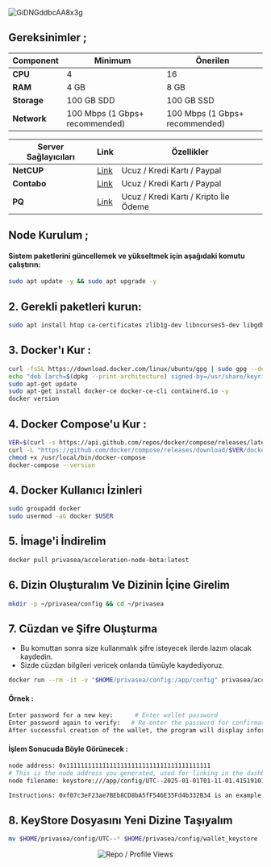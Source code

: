 ![GiDNGddbcAA8x3g](https://github.com/user-attachments/assets/7e18f4a5-002e-4c85-a2f5-066bce59b26f)

## Gereksinimler ; 


| Component        | Minimum              | Önerilen                         |
|------------------|----------------------------|---------------------------------------|
| **CPU**          | 4 | 16 |
| **RAM**          | 4 GB                     | 8 GB                                 |
| **Storage**      | 100 GB SDD                   | 100 GB SSD       |
| **Network**      | 100 Mbps (1 Gbps+ recommended) | 100 Mbps (1 Gbps+ recommended)        |

| Server Sağlayıcıları        | Link              | Özellikler |
|------------------|----------------------------|----------------------------|
| **NetCUP**          | [Link](https://www.netcup.com/en/?ref=261820) | Ucuz / Kredi Kartı / Paypal |
| **Contabo**          | [Link](https://www.dpbolvw.net/click-101330552-12454592)                     | Ucuz / Kredi Kartı / Paypal  |
| **PQ**      | [Link](https://pq.hosting/?from=627713)                  | Ucuz / Kredi Kartı / Kripto İle Ödeme |


## Node Kurulum ; 

#### Sistem paketlerini güncellemek ve yükseltmek için aşağıdaki komutu çalıştırın:

```bash
sudo apt update -y && sudo apt upgrade -y
```
## 2. Gerekli paketleri kurun:

```bash
sudo apt install htop ca-certificates zlib1g-dev libncurses5-dev libgdbm-dev libnss3-dev tmux iptables curl nvme-cli git wget make jq libleveldb-dev build-essential pkg-config ncdu tar clang bsdmainutils lsb-release libssl-dev libreadline-dev libffi-dev jq gcc screen unzip lz4 -y
```
## 3. Docker'ı Kur : 

```bash
curl -fsSL https://download.docker.com/linux/ubuntu/gpg | sudo gpg --dearmor -o /usr/share/keyrings/docker-archive-keyring.gpg
echo "deb [arch=$(dpkg --print-architecture) signed-by=/usr/share/keyrings/docker-archive-keyring.gpg] https://download.docker.com/linux/ubuntu $(lsb_release -cs) stable" | sudo tee /etc/apt/sources.list.d/docker.list > /dev/null
sudo apt-get update
sudo apt-get install docker-ce docker-ce-cli containerd.io -y
docker version
```

## 4. Docker Compose'u Kur : 

```bash
VER=$(curl -s https://api.github.com/repos/docker/compose/releases/latest | grep tag_name | cut -d '"' -f 4)
curl -L "https://github.com/docker/compose/releases/download/$VER/docker-compose-$(uname -s)-$(uname -m)" -o /usr/local/bin/docker-compose
chmod +x /usr/local/bin/docker-compose
docker-compose --version
```

## 4. Docker Kullanıcı İzinleri

```bash
sudo groupadd docker
sudo usermod -aG docker $USER
```

##  5. İmage'i İndirelim 

```bash
docker pull privasea/acceleration-node-beta:latest
```

## 6. Dizin Oluşturalım Ve Dizinin İçine Girelim 

```bash
mkdir -p ~/privasea/config && cd ~/privasea
```

## 7. Cüzdan ve Şifre Oluşturma 

- Bu komuttan sonra size kullanmalık şifre isteyecek ilerde lazım olacak kaydedin.
- Sizde cüzdan bilgileri vericek onlarıda tümüyle kaydediyoruz.

```bash
docker run --rm -it -v "$HOME/privasea/config:/app/config" privasea/acceleration-node-beta:latest ./node-calc new_keystore
```

#### Örnek : 
```bash
Enter password for a new key:      # Enter wallet password  
Enter password again to verify:   # Re-enter the password for confirmation  
After successful creation of the wallet, the program will display information similar to the following:
```
#### İşlem Sonucuda Böyle Görünecek :
```bash
node address: 0x1111111111111111111111111111111111111111
# This is the node address you generated, used for linking in the dashboard 
node filename: keystore:///app/config/UTC--2025-01-01T01-11-01.415191015Z--1111111111111111111111111111111111111111

Instructions: 0xf07c3eF23ae7BEb8CD8bA5fF546E35Fd4b332B34 is an example and may differ in your case.
```

## 8. KeyStore Dosyasını Yeni Dizine Taşıyalım 
```bash
mv $HOME/privasea/config/UTC--* $HOME/privasea/config/wallet_keystore
```


<p align="center">
  <img src="https://komarev.com/ghpvc/?username=FurkanL0&style=flat-square&color=brightgreen&label=Profile+Views+/+Repo+Views+" alt="Repo / Profile Views" />
</p>
